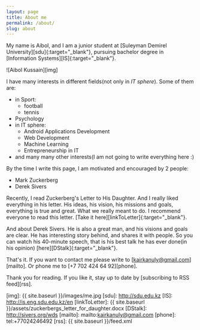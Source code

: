 ```yaml
---
layout: page
title: About me
permalink: /about/
slug: about
---
```


My name is Aibol, and I am a junior student at [Suleyman Demirel University][sdu]{:target="_blank"}, pursuing bachelor degree in [Information Systems][IS]{:target="_blank"}.

![Aibol Kussain][img]

I have many interests in different fields(not only in _IT sphere_). Some of them are:

* in Sport:
  * football
  * tennis
* Psychology
* in IT sphere:
  * Android Applications Development
  * Web Development
  * Machine Learning
  * Entrepreneurship in IT
* and many many other interests(I am not going to write everything here :)

By the time I write this page, I am motivated and encouraged by 2 people:

* Mark Zuckerberg
* Derek Sivers

Recently, I read Zuckerberg's Letter to His Daughter. And I really liked everything in his letter. His ideas, his vision, his missions and goals, everything is true and great. What we really meant to do. I recommend everyone to read this letter. [Take it here][linkToLetter]{:target="_blank"}.

And about Derek Sivers. He is also a great man, and his visions and goals are clear. He has interesting story behind, and shares it with people. So you can watch his 40-minute speech, that is his best talk he has ever done(in his opinion) [here][DStalk]{:target="_blank"}.

That's it. If you want to contact me please write to [kairkanuly@gmail.com][mailto]. Or phone me to [+7 702 424 64 92][phone].

Thank you for reading. If you like it, stay up to date by [subscribing to RSS feed][rss].

[img]: {{ site.baseurl }}/images/me.jpg
[sdu]: http://sdu.edu.kz
[IS]: http://is.eng.sdu.edu.kz/en
[linkToLetter]: {{ site.baseurl }}/assets/zuckerbergs_letter_for_daughter.docx
[DStalk]: http://sivers.org/wds
[mailto]: mailto:kairkanuly@gmail.com
[phone]: tel:+77024246492
[rss]: {{ site.baseurl }}/feed.xml
